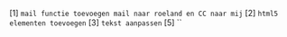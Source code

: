[1] `mail functie toevoegen mail naar roeland en CC naar mij`
[2] `html5 elementen toevoegen`
[3] `tekst aanpassen`
[5] ``